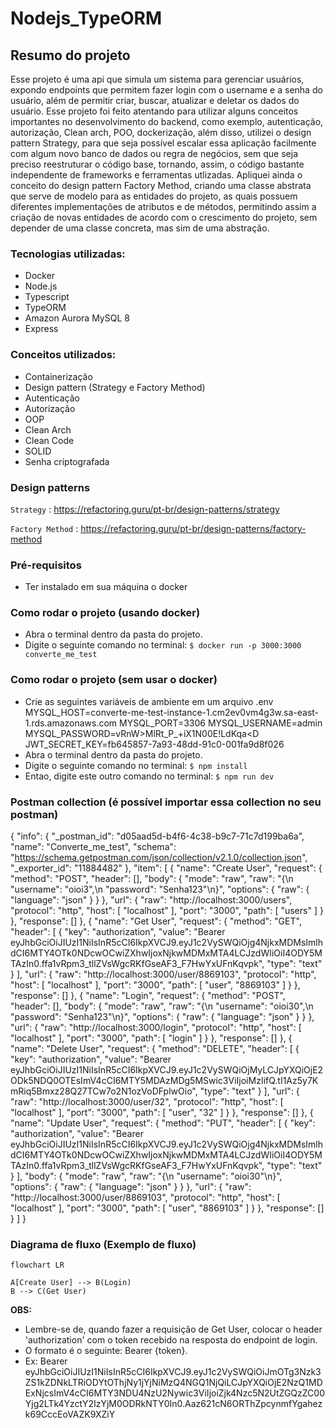# Nodejs_TypeORM
## Resumo do projeto
Esse projeto é uma api que simula um sistema para gerenciar usuários, expondo endpoints que permitem fazer login com o username e a senha do usuário, além de permitir criar, buscar, atualizar e deletar os dados do usuário. Esse projeto foi feito atentando para utilizar alguns conceitos importantes no desenvolvimento do backend, como exemplo, autenticação, autorização, Clean arch, POO, dockerização, além disso, utilizei o design pattern Strategy, para que seja possível escalar essa aplicação facilmente com algum novo banco de dados ou regra de negócios, sem que seja preciso reestruturar o código base, tornando, assim, o código bastante independente de frameworks e ferramentas utlizadas. Apliquei ainda o conceito do design pattern Factory Method, criando uma classe abstrata que serve de modelo para as entidades do projeto, as quais possuem diferentes implementações de atributos e de métodos, permitindo assim a criação de novas entidades de acordo com o crescimento do projeto, sem depender de uma classe concreta, mas sim de uma abstração.

### Tecnologias utilizadas:
- Docker
- Node.js
- Typescript
- TypeORM
- Amazon Aurora MySQL 8
- Express

### Conceitos utilizados:
- Containerização
- Design pattern (Strategy e Factory Method)
- Autenticação
- Autorização
- OOP
- Clean Arch
- Clean Code
- SOLID
- Senha criptografada

### Design patterns

`Strategy` : <https://refactoring.guru/pt-br/design-patterns/strategy>

`Factory Method` : <https://refactoring.guru/pt-br/design-patterns/factory-method>

### Pré-requisitos

- Ter instalado em sua máquina o docker

### Como rodar o projeto (usando docker)
- Abra o terminal dentro da pasta do projeto.
- Digite o seguinte comando no terminal: `$ docker run -p 3000:3000 converte_me_test `

### Como rodar o projeto (sem usar o docker)
- Crie as seguintes variáveis de ambiente em um arquivo .env
	MYSQL_HOST=converte-me-test-instance-1.cm2ev0vm4g3w.sa-east-1.rds.amazonaws.com
	MYSQL_PORT=3306
	MYSQL_USERNAME=admin
	MYSQL_PASSWORD=vRnW>MlRt_P_+iX1N00E!LdKqa<D
	JWT_SECRET_KEY=fb645857-7a93-48dd-91c0-001fa9d8f026
- Abra o terminal dentro da pasta do projeto.
- Digite o seguinte comando no terminal: `$ npm install`
- Entao, digite este outro comando no terminal: `$ npm run dev`

### Postman collection (é possível importar essa collection no seu postman)

   {
	"info": {
		"_postman_id": "d05aad5d-b4f6-4c38-b9c7-71c7d199ba6a",
		"name": "Converte_me_test",
		"schema": "https://schema.getpostman.com/json/collection/v2.1.0/collection.json",
		"_exporter_id": "11884482"
	},
	"item": [
		{
			"name": "Create User",
			"request": {
				"method": "POST",
				"header": [],
				"body": {
					"mode": "raw",
					"raw": "{\n    \"username\": \"oioi3\",\n    \"password\": \"Senha123\"\n}",
					"options": {
						"raw": {
							"language": "json"
						}
					}
				},
				"url": {
					"raw": "http://localhost:3000/users",
					"protocol": "http",
					"host": [
						"localhost"
					],
					"port": "3000",
					"path": [
						"users"
					]
				}
			},
			"response": []
		},
		{
			"name": "Get User",
			"request": {
				"method": "GET",
				"header": [
					{
						"key": "authorization",
						"value": "Bearer eyJhbGciOiJIUzI1NiIsInR5cCI6IkpXVCJ9.eyJ1c2VySWQiOjg4NjkxMDMsImlhdCI6MTY4OTk0NDcwOCwiZXhwIjoxNjkwMDMxMTA4LCJzdWIiOiI4ODY5MTAzIn0.ffa1vRpm3_tllZVsWgcRKfGseAF3_F7HwYxUFnKqvpk",
						"type": "text"
					}
				],
				"url": {
					"raw": "http://localhost:3000/user/8869103",
					"protocol": "http",
					"host": [
						"localhost"
					],
					"port": "3000",
					"path": [
						"user",
						"8869103"
					]
				}
			},
			"response": []
		},
		{
			"name": "Login",
			"request": {
				"method": "POST",
				"header": [],
				"body": {
					"mode": "raw",
					"raw": "{\n    \"username\": \"oioi30\",\n    \"password\": \"Senha123\"\n}",
					"options": {
						"raw": {
							"language": "json"
						}
					}
				},
				"url": {
					"raw": "http://localhost:3000/login",
					"protocol": "http",
					"host": [
						"localhost"
					],
					"port": "3000",
					"path": [
						"login"
					]
				}
			},
			"response": []
		},
		{
			"name": "Delete User",
			"request": {
				"method": "DELETE",
				"header": [
					{
						"key": "authorization",
						"value": "Bearer eyJhbGciOiJIUzI1NiIsInR5cCI6IkpXVCJ9.eyJ1c2VySWQiOjMyLCJpYXQiOjE2ODk5NDQ0OTEsImV4cCI6MTY5MDAzMDg5MSwic3ViIjoiMzIifQ.tI1Az5y7KmRiq5Bmxz28Q27TCw7o2N1ozVoDFplwOio",
						"type": "text"
					}
				],
				"url": {
					"raw": "http://localhost:3000/user/32",
					"protocol": "http",
					"host": [
						"localhost"
					],
					"port": "3000",
					"path": [
						"user",
						"32"
					]
				}
			},
			"response": []
		},
		{
			"name": "Update User",
			"request": {
				"method": "PUT",
				"header": [
					{
						"key": "authorization",
						"value": "Bearer eyJhbGciOiJIUzI1NiIsInR5cCI6IkpXVCJ9.eyJ1c2VySWQiOjg4NjkxMDMsImlhdCI6MTY4OTk0NDcwOCwiZXhwIjoxNjkwMDMxMTA4LCJzdWIiOiI4ODY5MTAzIn0.ffa1vRpm3_tllZVsWgcRKfGseAF3_F7HwYxUFnKqvpk",
						"type": "text"
					}
				],
				"body": {
					"mode": "raw",
					"raw": "{\n    \"username\": \"oioi30\"\n}",
					"options": {
						"raw": {
							"language": "json"
						}
					}
				},
				"url": {
					"raw": "http://localhost:3000/user/8869103",
					"protocol": "http",
					"host": [
						"localhost"
					],
					"port": "3000",
					"path": [
						"user",
						"8869103"
					]
				}
			},
			"response": []
		}
	]
}

### Diagrama de fluxo (Exemplo de fluxo)

```mermaid
flowchart LR

A[Create User] --> B(Login)
B --> C(Get User)
```

**OBS:** 
- Lembre-se de, quando fazer a requisição de Get User, colocar o header 'authorization' com o token recebido na resposta do endpoint de login.
- O formato é o seguinte: Bearer {token}.
- Ex: Bearer eyJhbGciOiJIUzI1NiIsInR5cCI6IkpXVCJ9.eyJ1c2VySWQiOiJmOTg3Nzk3ZS1kZDNkLTRiODYtOThjNy1jYjNiMzQ4NGQ1NjQiLCJpYXQiOjE2NzQ1MDExNjcsImV4cCI6MTY3NDU4NzU2Nywic3ViIjoiZjk4Nzc5N2UtZGQzZC00Yjg2LTk4YzctY2IzYjM0ODRkNTY0In0.Aaz621cN6ORThZpcynmfYgahezk69CccEoVAZK9XZiY
